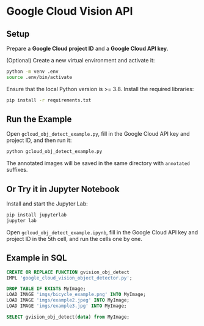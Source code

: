 # Google Cloud Vision API

## Setup

Prepare a **Google Cloud project ID** and a **Google Cloud API key**.

(Optional) Create a new virtual environment and activate it:
```bash
python -m venv .env
source .env/bin/activate
```

Ensure that the local Python version is >= 3.8. Install the required libraries:
```bash
pip install -r requirements.txt
```

## Run the Example

Open `gcloud_obj_detect_example.py`, fill in the Google Cloud API key and project ID, and then run it:
```bash
python gcloud_obj_detect_example.py
```

The annotated images will be saved in the same directory with `annotated` suffixes.

## Or Try it in Jupyter Notebook

Install and start the Jupyter Lab:
```bash
pip install jupyterlab
jupyter lab
```

Open `gcloud_obj_detect_example.ipynb`, fill in the Google Cloud API key and project ID in the 5th cell, and run the cells one by one.

## Example in SQL

```sql
CREATE OR REPLACE FUNCTION gvision_obj_detect
IMPL 'google_cloud_vision_object_detector.py';

DROP TABLE IF EXISTS MyImage;
LOAD IMAGE 'imgs/bicycle_example.png' INTO MyImage;
LOAD IMAGE 'imgs/example2.jpeg' INTO MyImage;
LOAD IMAGE 'imgs/example3.jpg' INTO MyImage;

SELECT gvision_obj_detect(data) from MyImage;
```
